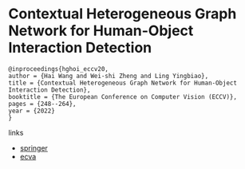 # Contextual Heterogeneous Graph Network for Human-Object Interaction Detection

```
@inproceedings{hghoi_eccv20,
author = {Hai Wang and Wei-shi Zheng and Ling Yingbiao},
title = {Contextual Heterogeneous Graph Network for Human-Object Interaction Detection},
booktitle = {The European Conference on Computer Vision (ECCV)},
pages = {248--264},
year = {2022}
}
```

links
- [springer](https://link.springer.com/chapter/10.1007/978-3-030-58520-4_15)
- [ecva](https://www.ecva.net/papers/eccv_2020/papers_ECCV/html/2718_ECCV_2020_paper.php)
